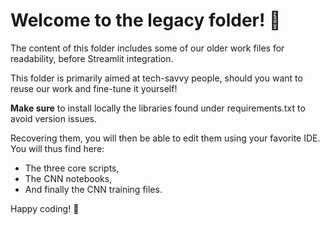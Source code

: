 # Welcome to the legacy folder! :older_man:

The content of this folder includes some of our older work files for readability, before Streamlit integration.

This folder is primarily aimed at tech-savvy people, should you want to reuse our work and fine-tune it yourself!

**Make sure** to install locally the libraries found under requirements.txt to avoid version issues.

Recovering them, you will then be able to edit them using your favorite IDE. You will thus find here:
* The three core scripts,
* The CNN notebooks,
* And finally the CNN training files.

Happy coding! :rocket: